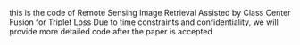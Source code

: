 this is the code of Remote Sensing Image Retrieval Assisted by Class Center Fusion for Triplet Loss
Due to time constraints and confidentiality, we will provide more detailed code after the paper is accepted
